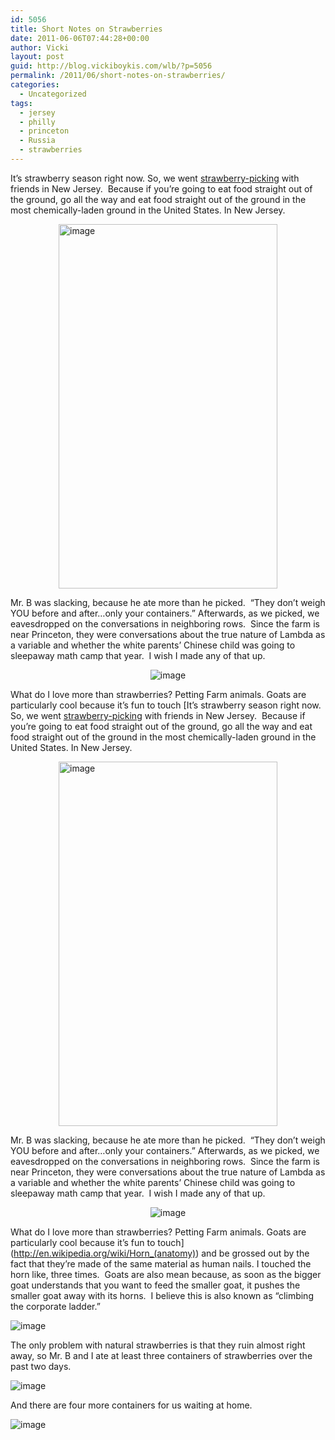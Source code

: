 ```yaml
---
id: 5056
title: Short Notes on Strawberries
date: 2011-06-06T07:44:28+00:00
author: Vicki
layout: post
guid: http://blog.vickiboykis.com/wlb/?p=5056
permalink: /2011/06/short-notes-on-strawberries/
categories:
  - Uncategorized
tags:
  - jersey
  - philly
  - princeton
  - Russia
  - strawberries
---
```

It&#8217;s strawberry season right now. So, we went [strawberry-picking](http://www.terhuneorchards.com/) with friends in New Jersey.  Because if you&#8217;re going to eat food straight out of the ground, go all the way and eat food straight out of the ground in the most chemically-laden ground in the United States. In New Jersey.
  
<img style="display: block; margin-right: auto; margin-left: auto;" src="https://raw.githubusercontent.com/veekaybee/wlb/gh-pages/assets/images/2011/06/wpid-IMAG0838.jpg" alt="image" width="350" height="583" />
  
Mr. B was slacking, because he ate more than he picked.  &#8220;They don&#8217;t weigh YOU before and after&#8230;only your containers.&#8221; Afterwards, as we picked, we eavesdropped on the conversations in neighboring rows.  Since the farm is near Princeton, they were conversations about the true nature of Lambda as a variable and whether the white parents&#8217; Chinese child was going to sleepaway math camp that year.  I wish I made any of that up.

<p style="text-align: center;">
  <img class="aligncenter" src="https://raw.githubusercontent.com/veekaybee/wlb/gh-pages/assets/images/2011/06/wpid-IMAG0837.jpg" alt="image" />
</p>

What do I love more than strawberries? Petting Farm animals. Goats are particularly cool because it&#8217;s fun to touch [It&#8217;s strawberry season right now. So, we went [strawberry-picking](http://www.terhuneorchards.com/) with friends in New Jersey.  Because if you&#8217;re going to eat food straight out of the ground, go all the way and eat food straight out of the ground in the most chemically-laden ground in the United States. In New Jersey.
  
<img style="display: block; margin-right: auto; margin-left: auto;" src="https://raw.githubusercontent.com/veekaybee/wlb/gh-pages/assets/images/2011/06/wpid-IMAG0838.jpg" alt="image" width="350" height="583" />
  
Mr. B was slacking, because he ate more than he picked.  &#8220;They don&#8217;t weigh YOU before and after&#8230;only your containers.&#8221; Afterwards, as we picked, we eavesdropped on the conversations in neighboring rows.  Since the farm is near Princeton, they were conversations about the true nature of Lambda as a variable and whether the white parents&#8217; Chinese child was going to sleepaway math camp that year.  I wish I made any of that up.

<p style="text-align: center;">
  <img class="aligncenter" src="https://raw.githubusercontent.com/veekaybee/wlb/gh-pages/assets/images/2011/06/wpid-IMAG0837.jpg" alt="image" />
</p>

What do I love more than strawberries? Petting Farm animals. Goats are particularly cool because it&#8217;s fun to touch](http://en.wikipedia.org/wiki/Horn_(anatomy)) and be grossed out by the fact that they&#8217;re made of the same material as human nails. I touched the horn like, three times.  Goats are also mean because, as soon as the bigger goat understands that you want to feed the smaller goat, it pushes the smaller goat away with its horns.  I believe this is also known as &#8220;climbing the corporate ladder.&#8221;
  
<img style="display: block; margin-right: auto; margin-left: auto;" src="https://raw.githubusercontent.com/veekaybee/wlb/gh-pages/assets/images/2011/06/wpid-IMAG0839.jpg" alt="image" />
  
The only problem with natural strawberries is that they ruin almost right away, so Mr. B and I ate at least three containers of strawberries over the past two days.

<img style="display: block; margin-right: auto; margin-left: auto;" src="https://raw.githubusercontent.com/veekaybee/wlb/gh-pages/assets/images/2011/06/wpid-IMAG0833.jpg" alt="image" />

And there are four more containers for us waiting at home.

<img style="display: block; margin-right: auto; margin-left: auto;" src="https://raw.githubusercontent.com/veekaybee/wlb/gh-pages/assets/images/2011/06/wpid-IMAG0836.jpg" alt="image" />